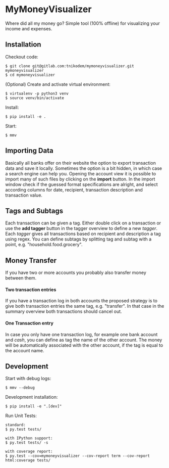 MyMoneyVisualizer
=================

Where did all my money go? Simple tool (100% offline) for visualizing your income and expenses.


Installation
------------

Checkout code:
 
    $ git clone git@gitlab.com:tnikodem/mymoneyvisualizer.git mymoneyvisualizer
    $ cd mymoneyvisualizer
    
(Optional) Create and activate virtual environment:

    $ virtualenv -p python3 venv
    $ source venv/bin/activate
    
Install:

    $ pip install -e .
    
Start:

    $ mmv 

Importing Data
--------------
Basically all banks offer on their website the option to export transaction data and save it locally.
Sometimes the option is a bit hidden, in which case a search engine can help you.
Opening the account view it is possible to import many of such files by clicking on the **import** button.
In the import window check if the guessed format specifications are alright, and select according columns for date,
 recipient, transaction description and transaction value.

Tags and Subtags
----------------
Each transaction can be given a tag. Either double click on a transaction or use the **add tagger** button in the tagger overview to define a new *tagger*.
Each *tagger* gives all transactions based on recipient and description a tag using regex.
You can define subtags by splitting tag and subtag with a point, e.g. "household.food.grocery". 

Money Transfer
--------------
If you have two or more accounts you probably also transfer money between them.

#### Two transaction entries
If you have a transaction log in both accounts the proposed strategy is to give both transaction entries the same tag, e.g. "transfer".
In that case in the summary overview both transactions should cancel out.

#### One Transaction entry
In case you only have one transaction log, for example one bank account and *cash*, you can define as tag the name of the other account.
The money will be automatically associated with the other account, if the tag is equal to the account name.

Development
-----------

Start with debug logs:

    $ mmv --debug
    
Development installation:

    $ pip install -e ".[dev]"
    
Run Unit Tests:

    standard:
    $ py.test tests/
    
    with IPython support:
    $ py.test tests/ -s
    
    with coverage report:
    $ py.test --cov=mymoneyvisualizer --cov-report term --cov-report html:coverage tests/ 
